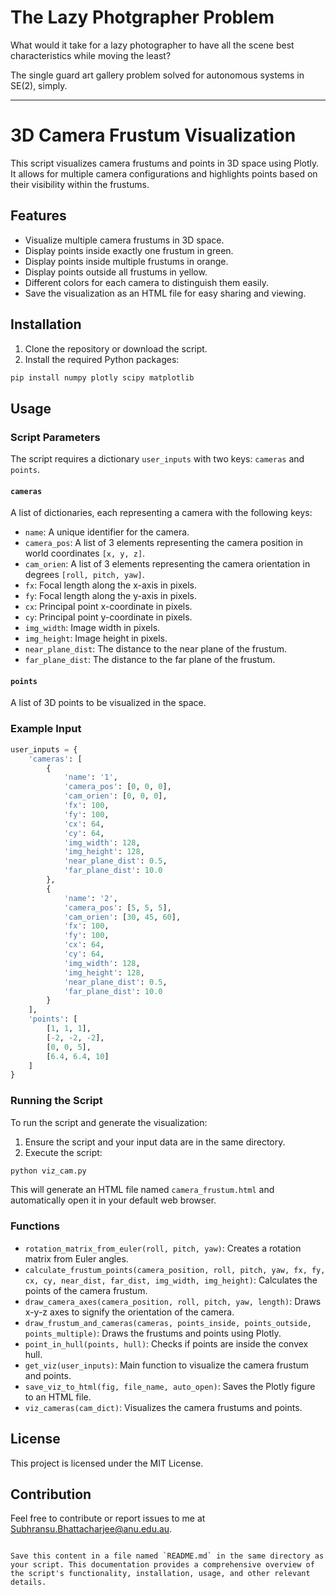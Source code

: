 # The Lazy Photgrapher Problem

What would it take for a lazy photographer to have all the scene best characteristics while moving the least?

The single guard art gallery problem solved for autonomous systems in SE(2), simply.

---

# 3D Camera Frustum Visualization

This script visualizes camera frustums and points in 3D space using Plotly. It allows for multiple camera configurations and highlights points based on their visibility within the frustums.

## Features

- Visualize multiple camera frustums in 3D space.
- Display points inside exactly one frustum in green.
- Display points inside multiple frustums in orange.
- Display points outside all frustums in yellow.
- Different colors for each camera to distinguish them easily.
- Save the visualization as an HTML file for easy sharing and viewing.

## Installation

1. Clone the repository or download the script.
2. Install the required Python packages:

```sh
pip install numpy plotly scipy matplotlib
```

## Usage

### Script Parameters

The script requires a dictionary `user_inputs` with two keys: `cameras` and `points`.

#### `cameras`

A list of dictionaries, each representing a camera with the following keys:

- `name`: A unique identifier for the camera.
- `camera_pos`: A list of 3 elements representing the camera position in world coordinates `[x, y, z]`.
- `cam_orien`: A list of 3 elements representing the camera orientation in degrees `[roll, pitch, yaw]`.
- `fx`: Focal length along the x-axis in pixels.
- `fy`: Focal length along the y-axis in pixels.
- `cx`: Principal point x-coordinate in pixels.
- `cy`: Principal point y-coordinate in pixels.
- `img_width`: Image width in pixels.
- `img_height`: Image height in pixels.
- `near_plane_dist`: The distance to the near plane of the frustum.
- `far_plane_dist`: The distance to the far plane of the frustum.

#### `points`

A list of 3D points to be visualized in the space.

### Example Input

```python
user_inputs = {
    'cameras': [
        {
            'name': '1',
            'camera_pos': [0, 0, 0],
            'cam_orien': [0, 0, 0],
            'fx': 100,
            'fy': 100,
            'cx': 64,
            'cy': 64,
            'img_width': 128,
            'img_height': 128,
            'near_plane_dist': 0.5,
            'far_plane_dist': 10.0
        },
        {
            'name': '2',
            'camera_pos': [5, 5, 5],
            'cam_orien': [30, 45, 60],
            'fx': 100,
            'fy': 100,
            'cx': 64,
            'cy': 64,
            'img_width': 128,
            'img_height': 128,
            'near_plane_dist': 0.5,
            'far_plane_dist': 10.0
        }
    ],
    'points': [
        [1, 1, 1],
        [-2, -2, -2], 
        [0, 0, 5],
        [6.4, 6.4, 10]
    ]
}
```

### Running the Script

To run the script and generate the visualization:

1. Ensure the script and your input data are in the same directory.
2. Execute the script:

```sh
python viz_cam.py
```

This will generate an HTML file named `camera_frustum.html` and automatically open it in your default web browser.

### Functions

- `rotation_matrix_from_euler(roll, pitch, yaw)`: Creates a rotation matrix from Euler angles.
- `calculate_frustum_points(camera_position, roll, pitch, yaw, fx, fy, cx, cy, near_dist, far_dist, img_width, img_height)`: Calculates the points of the camera frustum.
- `draw_camera_axes(camera_position, roll, pitch, yaw, length)`: Draws x-y-z axes to signify the orientation of the camera.
- `draw_frustum_and_cameras(cameras, points_inside, points_outside, points_multiple)`: Draws the frustums and points using Plotly.
- `point_in_hull(points, hull)`: Checks if points are inside the convex hull.
- `get_viz(user_inputs)`: Main function to visualize the camera frustum and points.
- `save_viz_to_html(fig, file_name, auto_open)`: Saves the Plotly figure to an HTML file.
- `viz_cameras(cam_dict)`: Visualizes the camera frustums and points.

## License

This project is licensed under the MIT License.

## Contribution

Feel free to contribute or report issues to me at Subhransu.Bhattacharjee@anu.edu.au.
```

Save this content in a file named `README.md` in the same directory as your script. This documentation provides a comprehensive overview of the script's functionality, installation, usage, and other relevant details.
